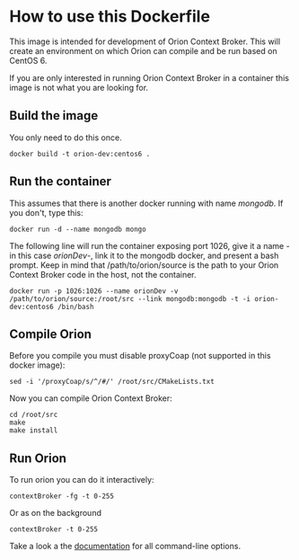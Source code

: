 # How to use this Dockerfile

This image is intended for development of Orion Context Broker. This will create an environment on which Orion can compile and be run based on CentOS 6.

If you are only interested in running Orion Context Broker in a container this image is not what you are looking for. 

## Build the image

You only need to do this once.

    docker build -t orion-dev:centos6 .
    
## Run the container

This assumes that there is another docker running with name $mongodb$. If you don't, type this:

    docker run -d --name mongodb mongo

The following line will run the container exposing port 1026, give it a name -in this case $orionDev$-, link it to the mongodb docker, and present a bash prompt. Keep in mind that /path/to/orion/source is the path to your Orion Context Broker code in the host, not the container. 

    docker run -p 1026:1026 --name orionDev -v /path/to/orion/source:/root/src --link mongodb:mongodb -t -i orion-dev:centos6 /bin/bash

## Compile Orion

Before you compile you must disable proxyCoap (not supported in this docker image):

    sed -i '/proxyCoap/s/^/#/' /root/src/CMakeLists.txt    

Now you can compile Orion Context Broker:

    cd /root/src
    make
    make install

## Run Orion

To run orion you can do it interactively:

    contextBroker -fg -t 0-255

Or as on the background
    
    contextBroker -t 0-255

Take a look a the [documentation](../.../.../doc/admin/cli.md) for all command-line options.

